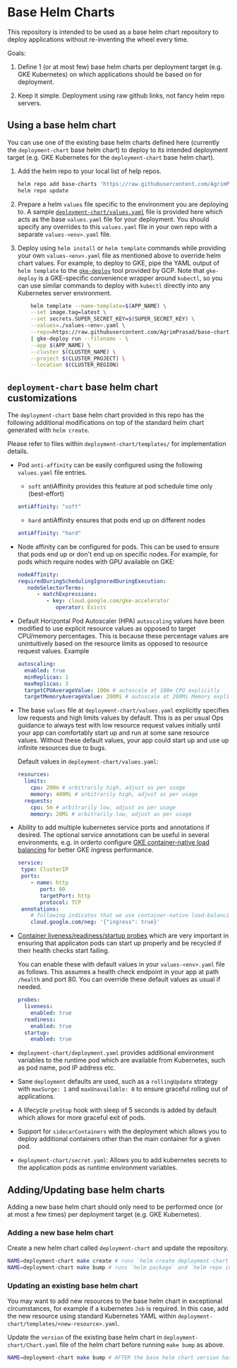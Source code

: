 # Base Helm Charts

This repository is intended to be used as a base helm chart repository to deploy applications without re-inventing the wheel every time.

Goals:

1. Define 1 (or at most few) base helm charts per deployment target (e.g. GKE Kubernetes) on which applications should be based on for deployment.

1. Keep it simple. Deployment using raw github links, not fancy helm repo servers.

## Using a base helm chart

You can use one of the existing base helm charts defined here (currently the `deployment-chart` base helm chart) to deploy to its intended deployment target (e.g. GKE Kubernetes for the `deployment-chart` base helm chart).

1. Add the helm repo to your local list of help repos.

   ```sh
   helm repo add base-charts 'https://raw.githubusercontent.com/AgrimPrasad/base-charts/master/'
   helm repo update
   ```

2. Prepare a helm `values` file specific to the environment you are deploying to. A sample [`deployment-chart/values.yaml`](./deployment-chart/values.yaml) file is provided here which acts as the base `values.yaml` file for your deployment. You should specify any overrides to this `values.yaml` file in your own repo with a separate `values-<env>.yaml` file.

3. Deploy using `helm install` or `helm template` commands while providing your own `values-<env>.yaml` file as mentioned above to override helm chart values. For example, to deploy to GKE, pipe the YAML output of `helm template` to the [`gke-deploy`](https://cloud.google.com/build/docs/deploying-builds/deploy-gke) tool provided by GCP. Note that `gke-deploy` is a GKE-specific convenience wrapper around `kubectl`, so you can use similar commands to deploy with `kubectl` directly into any Kubernetes server environment.

   ```sh
       helm template --name-template=$(APP_NAME) \
       --set image.tag=latest \
       --set secrets.SUPER_SECRET_KEY=$(SUPER_SECRET_KEY) \
       --values=./values-<env>.yaml \
       --repo=https://raw.githubusercontent.com/AgrimPrasad/base-charts/master/ deployment-chart \
       | gke-deploy run --filename - \
       --app $(APP_NAME) \
       --cluster $(CLUSTER_NAME) \
       --project $(CLUSTER_PROJECT) \
       --location $(CLUSTER_REGION)
   ```

## `deployment-chart` base helm chart customizations

The `deployment-chart` base helm chart provided in this repo has the following additional modifications on top of the standard helm chart generated with `helm create`.

Please refer to files within `deployment-chart/templates/` for implementation details.

- Pod `anti-affinity` can be easily configured using the following `values.yaml` file entries.

  - `soft` antiAffinity provides this feature at pod schedule time only (best-effort)

  ```yaml
  antiAffinity: "soft"
  ```

  - `hard` antiAffinity ensures that pods end up on different nodes

  ```yaml
  antiAffinity: "hard"
  ```

- Node affinity can be configured for pods. This can be used to ensure that pods end up or don't end up on specific nodes. For example, for pods which require nodes with GPU available on GKE:

  ```yaml
  nodeAffinity:
  requiredDuringSchedulingIgnoredDuringExecution:
     nodeSelectorTerms:
        - matchExpressions:
           - key: cloud.google.com/gke-accelerator
              operator: Exists
  ```

- Default Horizontal Pod Autoscaler (HPA) `autoscaling` values have been modified to use explicit resource values as opposed to target CPU/memory percentages. This is because these percentage values are unintuitively based on the resource limits as opposed to resource request values. Example

  ```yaml
  autoscaling:
    enabled: true
    minReplicas: 1
    maxReplicas: 3
    targetCPUAverageValue: 100m # autoscale at 100m CPU explicitly
    targetMemoryAverageValue: 200Mi # autoscale at 200Mi Memory explicitly
  ```

- The base `values` file at `deployment-chart/values.yaml` explicitly specifies low requests and high limits values by default. This is as per usual Ops guidance to always test with low resource request values initially until your app can comfortably start up and run at some sane resource values. Without these default values, your app could start up and use up infinite resources due to bugs.

  Default values in `deployment-chart/values.yaml`:

  ```yaml
  resources:
    limits:
      cpu: 200m # arbitrarily high, adjust as per usage
      memory: 400Mi # arbitrarily high, adjust as per usage
    requests:
      cpu: 5m # arbitrarily low, adjust as per usage
      memory: 20Mi # arbitrarily low, adjust as per usage
  ```

- Ability to add multiple kubernetes service ports and annotations if desired. The optional service annotations can be useful in several environments, e.g. in orderto configure [GKE container-native load balancing](https://cloud.google.com/kubernetes-engine/docs/how-to/container-native-load-balancing) for better GKE ingress performance.

  ```yaml
  service:
   type: ClusterIP
   ports:
      - name: http
         port: 80
         targetPort: http
         protocol: TCP
   annotations:
      # following indicates that we use container-native load-balancing
      cloud.google.com/neg: '{"ingress": true}'
  ```

- [Container liveness/readiness/startup probes](https://kubernetes.io/docs/tasks/configure-pod-container/configure-liveness-readiness-startup-probes/#:~:text=The%20kubelet%20uses%20startup%20probes,interfere%20with%20the%20application%20startup.) which are very important in ensuring that applicaton pods can start up properly and be recycled if their health checks start failing.

  You can enable these with default values in your `values-<env>.yaml` file as follows. This assumes a health check endpoint in your app at path `/health` and port 80. You can override these default values as usual if needed.

  ```yaml
  probes:
    liveness:
      enabled: true
    readiness:
      enabled: true
    startup:
      enabled: true
  ```

- `deployment-chart/deployment.yaml` provides additional environment variables to the runtime pod which are available from Kubernetes, such as pod name, pod IP address etc.

- Sane `deployment` defaults are used, such as a `rollingUpdate` strategy with `maxSurge: 1` and `maxUnavailable: 0` to ensure graceful rolling out of applications.

- A lifecycle `preStop` hook with sleep of 5 seconds is added by default which allows for more graceful exit of pods.

- Support for `sidecarContainers` with the deployment which allows you to deploy additional containers other than the main container for a given pod.

- `deployment-chart/secret.yaml`: Allows you to add kubernetes secrets to the application pods as runtime environment variables.

## Adding/Updating base helm charts

Adding a new base helm chart should only need to be performed once (or at most a few times) per deployment target (e.g. GKE Kubernetes).

### Adding a new base helm chart

Create a new helm chart called `deployment-chart` and update the repository.

```sh
NAME=deployment-chart make create # runs `helm create deployment-chart`
NAME=deployment-chart make bump # runs `helm package` and `helm repo index`
```

### Updating an existing base helm chart

You may want to add new resources to the base helm chart in exceptional circumstances, for example if a kubernetes `Job` is required. In this case, add the new resource using standard Kubernetes YAML within `deployment-chart/templates/<new-resource>.yaml`.

Update the `version` of the existing base helm chart in `deployment-chart/Chart.yaml` file of the helm chart before running `make bump` as above.

```sh
NAME=deployment-chart make bump # AFTER the base helm chart version has been updated
```
